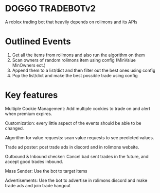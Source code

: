 # DOGGO TRADEBOTv2
A roblox trading bot that heavily depends on rolimons and its APIs

# Outlined Events
1. Get all the items from rolimons and also run the algorithm on them
2. Scan owners of random rolimons item using config (MinValue MinOwners ect.)
3. Append them to a list/dict and then filter out the best ones using config
4. Pop the list/dict and make the best possible trade using config

# Key features
Multiple Cookie Management: Add multiple cookies to trade on and alert when premium expires.

Customization: every little aspect of the events should be able to be changed.

Algorithm for value requests: scan value requests to see predicted values.

Trade ad poster: post trade ads in discord and in rolimons website.

Outbound & Inbound checker: Cancel bad sent trades in the future, and accept good trades inbound.

Mass Sender: Use the bot to target items

Advertisements: Use the bot to advertise in rolimons discord and make trade ads and join trade hangout 

 


